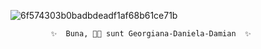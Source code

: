 ![6f574303b0badbdeadf1af68b61ce71b](https://github.com/user-attachments/assets/1fdd5ef6-5900-486c-ad9a-a8246d4c175e)

             ✨  Buna, 👋🏼 sunt Georgiana-Daniela-Damian  ✨





